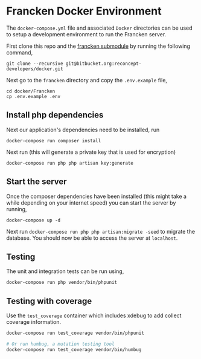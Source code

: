 # Francken Docker Environment
The `docker-compose.yml` file and associated `Docker` directories can be used to
setup a development environment to run the Francken server.

First clone this repo and the
[francken submodule](https://github.com/ProfessorFrancken/ProfessorFrancken)
by running the following command,
```
git clone --recursive git@bitbucket.org:reconcept-developers/docker.git
```

Next go to the `francken` directory and copy the `.env.example` file,
```
cd docker/Francken
cp .env.example .env
```

## Install php dependencies
Next our application's dependencies need to be installed, run
```
docker-compose run composer install
```
Next run (this will generate a private key that is used for encryption)
```
docker-compose run php php artisan key:generate
```

## Start the server
Once the composer dependencies have been installed (this might take a while
depending on your internet speed) you can start the server by running,
```
docker-compose up -d
```
Next run `docker-compose run php php artisan:migrate -seed` to migrate the
database. You should now be able to access the server at `localhost`.

## Testing
The unit and integration tests can be run using,
```
docker-compose run php vendor/bin/phpunit
```

## Testing with coverage
Use the `test_coverage` container which includes xdebug to add collect coverage
information.

```sh
docker-compose run test_coverage vendor/bin/phpunit

# Or run humbug, a mutation testing tool
docker-compose run test_coverage vendor/bin/humbug
```
